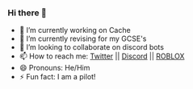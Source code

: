 ### Hi there 👋

- 🔭 I’m currently working on Cache
- 🌱 I’m currently revising for my GCSE's
- 👯 I’m looking to collaborate on discord bots
- 📫 How to reach me: [Twitter](https://www.twitter.com/wotanut1) || [Discord](https://www.discord.com/invite/G993wHvy5d) || [ROBLOX](https://www.roblox.com/groups/9168518/Wotanut-Studios#!/about)
- 😄 Pronouns: He/Him
- ⚡ Fun fact: I am a pilot!
